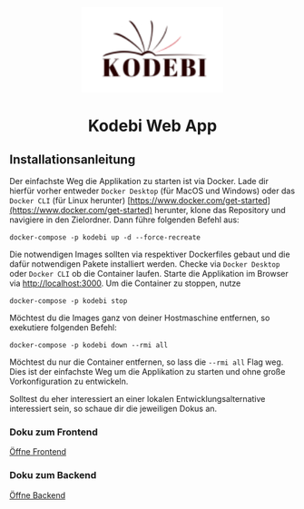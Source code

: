 <p align="center">
  <a href="http://dev.app.kodebi.de">
    <img src="client/src/static/kodebi_logo_classic.svg" width="250">
  </a>
</p>
<h1 align="center">
  Kodebi Web App
</h1>

## Installationsanleitung

Der einfachste Weg die Applikation zu starten ist via Docker. Lade dir hierfür vorher entweder `Docker Desktop` (für MacOS und Windows) oder das `Docker CLI` (für Linux herunter) [https://www.docker.com/get-started](https://www.docker.com/get-started) herunter, klone das Repository und navigiere in den Zielordner. Dann führe folgenden Befehl aus:

```shell
docker-compose -p kodebi up -d --force-recreate
```

Die notwendigen Images sollten via respektiver Dockerfiles gebaut und die dafür notwendigen Pakete installiert werden. Checke via `Docker Desktop` oder `Docker CLI` ob die Container laufen. Starte die Applikation im Browser via [http://localhost:3000](http://localhost:3000). Um die Container zu stoppen, nutze

```shell
docker-compose -p kodebi stop
```

Möchtest du die Images ganz von deiner Hostmaschine entfernen, so exekutiere folgenden Befehl:

```shell
docker-compose -p kodebi down --rmi all
```

Möchtest du nur die Container entfernen, so lass die `--rmi all` Flag weg. Dies ist der einfachste Weg um die Applikation zu starten und ohne große Vorkonfiguration zu entwickeln.

Solltest du eher interessiert an einer lokalen Entwicklungsalternative interessiert sein, so schaue dir die jeweiligen Dokus an.

### Doku zum Frontend

[Öffne Frontend](client/)

### Doku zum Backend

[Öffne Backend](server/)
